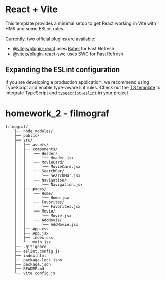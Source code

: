 # React + Vite

This template provides a minimal setup to get React working in Vite with HMR and some ESLint rules.

Currently, two official plugins are available:

- [@vitejs/plugin-react](https://github.com/vitejs/vite-plugin-react/blob/main/packages/plugin-react/README.md) uses [Babel](https://babeljs.io/) for Fast Refresh
- [@vitejs/plugin-react-swc](https://github.com/vitejs/vite-plugin-react-swc) uses [SWC](https://swc.rs/) for Fast Refresh

## Expanding the ESLint configuration

If you are developing a production application, we recommend using TypeScript and enable type-aware lint rules. Check out the [TS template](https://github.com/vitejs/vite/tree/main/packages/create-vite/template-react-ts) to integrate TypeScript and [`typescript-eslint`](https://typescript-eslint.io) in your project.

# homework_2 - filmograf
    filmograf/
        ├── node_modules/
        ├── public/
        ├── src/
        │   ├── assets/
        │   ├── components/
        │   │   ├── Header/
        │   │   │   └── Header.jsx
        │   │   ├── MovieCard/
        │   │   │   └── MovieCard.jsx
        │   │   ├── SearchBar/
        │   │   │   └── SearchBar.jsx
        │   │   └── Navigation/
        │   │       └── Navigation.jsx
        │   ├── pages/
        │   │   ├── Home/
        │   │   │   └── Home.jsx
        │   │   ├── Favorites/
        │   │   │   └── Favorites.jsx
        │   │   ├── Movie/
        │   │   │   └── Movie.jsx
        │   │   └── AddMovie/
        │   │       └── AddMovie.jsx
        │   ├── App.css
        │   ├── App.jsx
        │   ├── index.css
        │   └── main.jsx
        ├── .gitignore
        ├── eslint.config.js
        ├── index.html
        ├── package-lock.json
        ├── package.json
        ├── README.md
        └── vite.config.js

